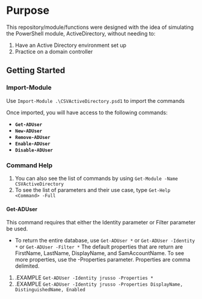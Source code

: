 # Purpose
This repository/module/functions were designed with the idea of simulating the PowerShell module, ActiveDirectory, without needing to:
1. Have an Active Directory environment set up
2. Practice on a domain controller

## Getting Started

### Import-Module
Use `Import-Module .\CSVActiveDirectory.psd1` to import the commands

Once imported, you will have access to the following commands:
- **`Get-ADUser`**
- **`New-ADUser`**
- **`Remove-ADUser`**
- **`Enable-ADUser`**
- **`Disable-ADUser`**

### Command Help
1. You can also see the list of commands by using `Get-Module -Name CSVActiveDirectory`
2. To see the list of parameters and their use case, type `Get-Help <Command> -Full`

#### Get-ADUser
This command requires that either the Identity parameter or Filter parameter be used.

- To return the entire database, use `Get-ADUser *` or `Get-ADUser -Identity *` or `Get-ADUser -Filter *`
  The default properties that are return are FirstName, LastName, DisplayName, and SamAccountName.
  To see more properties, use the -Properties parameter. Properties are comma delimited.

1. .EXAMPLE `Get-ADUser -Identity jrusso -Properties *`
2. .EXAMPLE `Get-ADUser -Identity jrusso -Properties DisplayName, DistinguishedName, Enabled`
